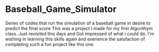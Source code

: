 # Baseball_Game_Simulator
Series of codes that run the simulation of a baseball game in desire to predict the final score
This was a project I made for my first Algorithym class. Just revisited this days and Got impressed of what i could do.
I'm wishing in learning this skills again and exerience the satsfaction of completing such a fun project like this one.
